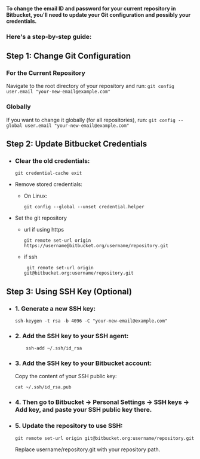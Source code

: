 #### To change the email ID and password for your current repository in Bitbucket, you'll need to update your Git configuration and possibly your credentials.
### Here's a step-by-step guide:

## Step 1: Change Git Configuration
### For the Current Repository
  Navigate to the root directory of your repository and run:
  ``` git config user.email "your-new-email@example.com" ```
### Globally 
  If you want to change it globally (for all repositories), run:
  ```git config --global user.email "your-new-email@example.com" ```
## Step 2: Update Bitbucket Credentials
  + ### Clear the old credentials:
    ``` git credential-cache exit ```
  + Remove stored credentials:
      + On Linux:
        ```
        git config --global --unset credential.helper
        ```

   + Set the git repository
      + url if using https
        ```
        git remote set-url origin https://username@bitbucket.org/username/repository.git
        ```
      + if ssh
           ```
            git remote set-url origin git@bitbucket.org:username/repository.git
          ```

## Step 3: Using SSH Key (Optional)
  + ### 1. Generate a new SSH key:
    ``` ssh-keygen -t rsa -b 4096 -C "your-new-email@example.com" ```
  + ### 2. Add the SSH key to your SSH agent:
    ``` eval "$(ssh-agent -s)"
        ssh-add ~/.ssh/id_rsa
    ```
  + ### 3. Add the SSH key to your Bitbucket account:
    Copy the content of your SSH public key:
    ```
    cat ~/.ssh/id_rsa.pub
    ```
  + ### 4. Then go to Bitbucket -> Personal Settings -> SSH keys -> Add key, and paste your SSH public key there.
  + ### 5. Update the repository to use SSH:
    ```
    git remote set-url origin git@bitbucket.org:username/repository.git
    ```
    Replace username/repository.git with your repository path.
